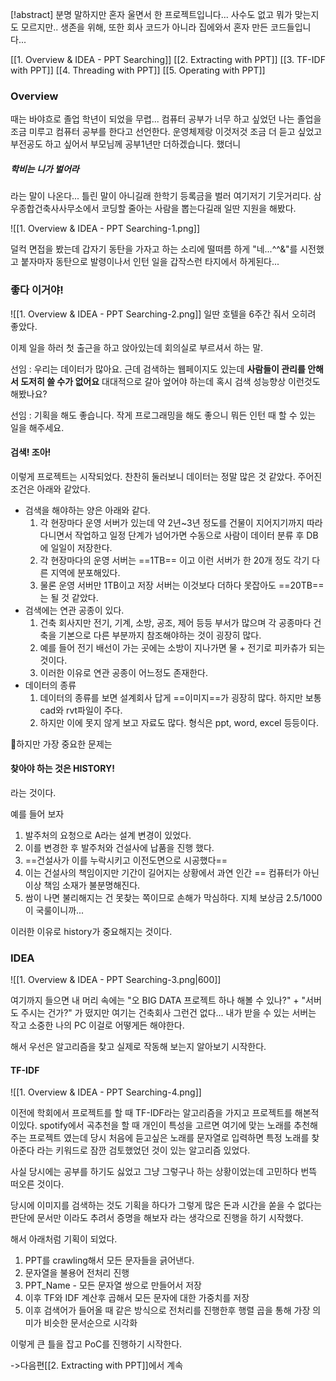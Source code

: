 [!abstract] 분명 말하지만 혼자 울면서 한 프로젝트입니다... 사수도 없고 뭐가 맞는지도 모르지만.. 생존을 위해, 또한 회사 코드가 아니라 집에와서 혼자 만든 코드들입니다...

[[1. Overview & IDEA - PPT Searching]]
[[2. Extracting with PPT]] 
[[3. TF-IDF with PPT]] 
[[4. Threading with PPT]] 
[[5. Operating with PPT]] 
### Overview

때는 바야흐로 졸업 학년이 되었을 무렵... 컴퓨터 공부가 너무 하고 싶었던 나는 졸업을 조금 미루고 컴퓨터 공부를 한다고 선언한다. 운영체제랑 이것저것 조금 더 듣고 싶었고 부전공도 하고 싶어서 부모님께 공부1년만 더하겠습니다. 했더니

##### 학비는 니가 벌어라

라는 말이 나온다... 틀린 말이 아니길래 한학기 등록금을 벌러 여기저기 기웃거리다. 삼우종합건축사사무소에서 코딩할 줄아는 사람을 뽑는다길래 일딴 지원을 해봤다.

![[1. Overview & IDEA - PPT Searching-1.png]]

덜컥 면접을 봤는데 갑자기 동탄을 가자고 하는 소리에 떨떠름 하게 "네...^^&"를 시전했고 붙자마자 동탄으로 발령이나서 인턴 일을 갑작스런 타지에서 하게된다...

### 좋다 이거야!

![[1. Overview & IDEA - PPT Searching-2.png]]
일딴 호텔을 6주간 줘서 오히려 좋았다. 

이제 일을 하러 첫 출근을 하고 앉아있는데 회의실로 부르셔서 하는 말.

선임 : 우리는 데이터가 많아요. 근데 검색하는 웹페이지도 있는데 **사람들이 관리를 안해서 도저히 쓸 수가 없어요** 대대적으로 갈아 엎어야 하는데 혹시 검색 성능향상 이런것도 해봤나요?

선임 : 기획을 해도 좋습니다. 작게 프로그래밍을 해도 좋으니 뭐든 인턴 때 할 수 있는 일을 해주세요.

#### 검색! 조아!

이렇게 프로젝트는 시작되었다. 찬찬히 둘러보니 데이터는 정말 많은 것 같았다. 주어진 조건은 아래와 같았다.

* 검색을 해야하는 양은 아래와 같다.
	1. 각 현장마다 운영 서버가 있는데 약 2년~3년 정도를 건물이 지어지기까지 따라다니면서 작업하고 일정 단계가 넘어가면 수동으로 사람이 데이터 분류 후 DB에 일일이 저장한다.
	2. 각 현장마다의 운영 서버는 ==1TB== 이고 이런 서버가 한 20개 정도 각기 다른 지역에 분포해있다.
	3. 물론 운영 서버만 1TB이고 저장 서버는 이것보다 더하다 못잡아도 ==20TB==는 될 것 같았다.
* 검색에는 연관 공종이 있다.
	1. 건축 회사지만 전기, 기계, 소방, 공조, 제어 등등 부서가 많으며 각 공종마다 건축을 기본으로 다른 부분까지 참조해야하는 것이 굉장히 많다.
	2. 예를 들어 전기 배선이 가는 곳에는 소방이 지나가면 물 + 전기로 피카츄가 되는 것이다.
	3. 이러한 이유로 연관 공종이 어느정도 존재한다.
* 데이터의 종류
	1. 데이터의 종류를 보면 설계회사 답게 ==이미지==가 굉장히 많다. 하지만 보통 cad와 rvt파일이 주다.
	2. 하지만 이에 못지 않게 보고 자료도 많다. 형식은 ppt, word, excel 등등이다.

하지만 가장 중요한 문제는
#### 찾아야 하는 것은 HISTORY!

라는 것이다.

예를 들어 보자

1. 발주처의 요청으로 A라는 설계 변경이 있었다.
2. 이를 변경한 후 발주처와 건설사에 납품을 진행 했다.
3. ==건설사가 이를 누락시키고 이전도면으로 시공했다==
4. 이는 건설사의 책임이지만 기간이 길어지는 상황에서 과연 인간 == 컴퓨터가 아닌이상 책임 소재가 불분명해진다.
5. 쌈이 나면 불리해지는 건 못찾는 쪽이므로 손해가 막심하다. 지체 보상금 2.5/1000이 국룰이니까...

이러한 이유로 history가 중요해지는 것이다. 


### IDEA

![[1. Overview & IDEA - PPT Searching-3.png|600]]

여기까지 들으면 내 머리 속에는 "오 BIG DATA 프로젝트 하나 해볼 수 있나?" + "서버도 주시는 건가?" 가 떴지만 여기는 건축회사 그런건 없다... 내가 받을 수 있는 서버는 작고 소중한 나의 PC 이걸로 어떻게든 해야한다.

해서 우선은 알고리즘을 찾고 실제로 작동해 보는지 알아보기 시작한다.

#### TF-IDF

![[1. Overview & IDEA - PPT Searching-4.png]]

이전에 학회에서 프로젝트를 할 때 TF-IDF라는 알고리즘을 가지고 프로젝트를 해본적이있다. spotify에서 곡추천을 할 때 개인이 특성을 고르면 여기에 맞는 노래를 추천해 주는 프로젝트 였는데 당시 처음에 듣고싶은 노래를 문자열로 입력하면 특정 노래를 찾아준다 라는 키워드로 잠깐 검토했었던 것이 있는 알고리즘 있었다.

사실 당시에는 공부를 하기도 싫었고 그냥 그렇구나 하는 상황이었는데 고민하다 번뜩 떠오른 것이다.

당시에 이미지를 검색하는 것도 기획을 하다가 그렇게 많은 돈과 시간을 쏟을 수 없다는 판단에 문서만 이라도 추려서 증명을 해보자 라는 생각으로 진행을 하기 시작했다.

해서 아래처럼 기획이 되었다.

1. PPT를 crawling해서 모든 문자들을 긁어낸다.
2. 문자열을 불용어 전처리 진행
3. PPT_Name - 모든 문자열 쌍으로 만들어서 저장
4. 이후 TF와 IDF 계산후 곱해서 모든 문자에 대한 가중치를 저장
5. 이후 검색어가 들어올 때 같은 방식으로 전처리를 진행한후 행렬 곱을 통해 가장 의미가 비슷한 문서순으로 시각화

이렇게 큰 틀을 잡고 PoC를 진행하기 시작한다.

->다음편[[2. Extracting with PPT]]에서 계속
